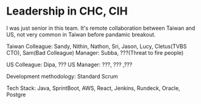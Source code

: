 # Leadership in CHC, CIH

I was just senior in this team. It's remote collaboration between Taiwan and US, not very common in Taiwan before pandamic breakout.

Taiwan Colleague: Sandy, Nithin, Nathon, Sri, Jason, Lucy, Cletus(TVBS CTO), Sam(Bad Colleague)
Manager: Subba, ???(Threat to fire people)

US Colleague: Dipa, ???
US Manager: ???, ??? ,???

Development methodology: Standard Scrum

Tech Stack: Java, SprintBoot, AWS, React, Jenkins, Rundeck, Oracle, Postgre
